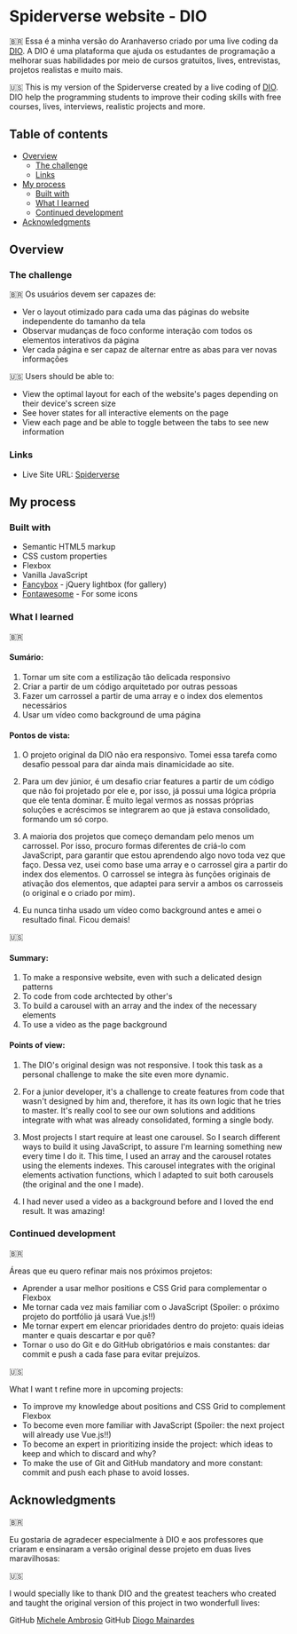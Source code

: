 # Spiderverse website - DIO 

🇧🇷 Essa é a minha versão do Aranhaverso criado por uma live coding da [DIO](https://www.dio.me). A DIO é uma plataforma que ajuda os estudantes de programação a melhorar suas habilidades por meio de cursos gratuitos, lives, entrevistas, projetos realistas e muito mais. 

🇺🇸 This is my version of the Spiderverse created by a live coding of [DIO](https://www.dio.me). DIO help the programming students to improve their coding skills with free courses, lives, interviews, realistic projects and more. 

## Table of contents

- [Overview](#overview)
  - [The challenge](#the-challenge)
  - [Links](#links)
- [My process](#my-process)
  - [Built with](#built-with)
  - [What I learned](#what-i-learned)
  - [Continued development](#continued-development)
- [Acknowledgments](#acknowledgments)

## Overview

### The challenge

🇧🇷 Os usuários devem ser capazes de:

- Ver o layout otimizado para cada uma das páginas do website independente do tamanho da tela
- Observar mudanças de foco conforme interação com todos os elementos interativos da página
- Ver cada página e ser capaz de alternar entre as abas para ver novas informações

🇺🇸 Users should be able to:

- View the optimal layout for each of the website's pages depending on their device's screen size
- See hover states for all interactive elements on the page
- View each page and be able to toggle between the tabs to see new information

### Links

- Live Site URL: [Spiderverse](https://beatrizaguillera.github.io/Spiderverse-website/)

## My process

### Built with

- Semantic HTML5 markup
- CSS custom properties
- Flexbox
- Vanilla JavaScript
- [Fancybox](https://fancyapps.com/docs/ui/fancybox/) - jQuery lightbox (for gallery)
- [Fontawesome](https://fontawesome.com) - For some icons

### What I learned

🇧🇷 

#### Sumário: 
1. Tornar um site com a estilização tão delicada responsivo
2. Criar a partir de um código arquitetado por outras pessoas
3. Fazer um carrossel a partir de uma array e o index dos elementos necessários
4. Usar um vídeo como background de uma página

#### Pontos de vista:
1. O projeto original da DIO não era responsivo. Tomei essa tarefa como desafio pessoal para dar ainda mais dinamicidade ao site.

2. Para um dev júnior, é um desafio criar features a partir de um código que não foi projetado por ele e, por isso, já possui uma lógica própria que ele tenta dominar. É muito legal vermos as nossas próprias soluções e acréscimos se integrarem ao que já estava consolidado, formando um só corpo.

3. A maioria dos projetos que começo demandam pelo menos um carrossel. Por isso, procuro formas diferentes de criá-lo com JavaScript, para garantir que estou aprendendo algo novo toda vez que faço. Dessa vez, usei como base uma array e o carrossel gira a partir do index dos elementos. O carrossel se integra às funções originais de ativação dos elementos, que adaptei para servir a ambos os carrosseis (o original e o criado por mim).   

4. Eu nunca tinha usado um vídeo como background antes e amei o resultado final. Ficou demais!

🇺🇸

#### Summary:
1. To make a responsive website, even with such a delicated design patterns
2. To code from code archtected by other's
3. To build a carousel with an array and the index of the necessary elements
4. To use a video as the page background

#### Points of view:
1. The DIO's original design was not responsive. I took this task as a personal challenge to make the site even more dynamic.

2. For a junior developer, it's a challenge to create features from code that wasn't designed by him and, therefore, it has its own logic that he tries to master. It's really cool to see our own solutions and additions integrate with what was already consolidated, forming a single body.

3. Most projects I start require at least one carousel. So I search different ways to build it using JavaScript, to assure I'm learning something new every time I do it. This time, I used an array and the carousel rotates using the elements indexes. This carousel integrates with the original elements activation functions, which I adapted to suit both carousels (the original and the one I made).

4. I had never used a video as a background before and I loved the end result. It was amazing!

### Continued development

🇧🇷 

Áreas que eu quero refinar mais nos próximos projetos:

- Aprender a usar melhor positions e CSS Grid para complementar o Flexbox
- Me tornar cada vez mais familiar com o JavaScript (Spoiler: o próximo projeto do portfólio já usará Vue.js!!)
- Me tornar expert em elencar prioridades dentro do projeto: quais ideias manter e quais descartar e por quê?
- Tornar o uso do Git e do GitHub obrigatórios e mais constantes: dar commit e push a cada fase para evitar prejuízos.

🇺🇸

What I want t refine more in upcoming projects:

- To improve my knowledge about positions and CSS Grid to complement Flexbox
- To become even more familiar with JavaScript (Spoiler: the next project will already use Vue.js!!)
- To become an expert in prioritizing inside the project: which ideas to keep and which to discard and why?
- To make the use of Git and GitHub mandatory and more constant: commit and push each phase to avoid losses.

## Acknowledgments

🇧🇷 

Eu gostaria de agradecer especialmente à DIO e aos professores que criaram e ensinaram a versão original desse projeto em duas lives maravilhosas: 

🇺🇸

I would specially like to thank DIO and the greatest teachers who created and taught the original version of this project in two wonderfull lives:

GitHub [Michele Ambrosio](https://github.com/micheleambrosio)
GitHub [Diogo Mainardes](https://github.com/diogomainardes)

